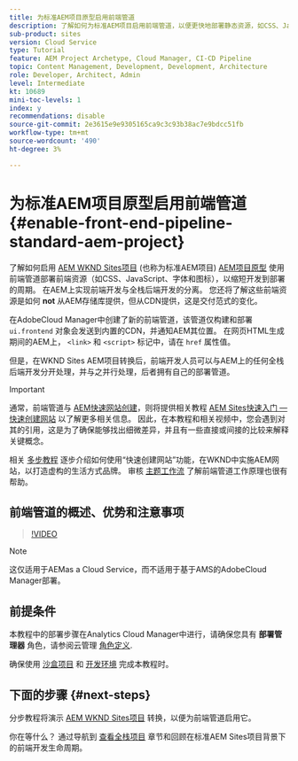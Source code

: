 ```yaml
---
title: 为标准AEM项目原型启用前端管道
description: 了解如何为标准AEM项目启用前端管道，以便更快地部署静态资源，如CSS、JavaScript、字体、图标。 还将前端开发与AEM上的全栈后端开发分离。
sub-product: sites
version: Cloud Service
type: Tutorial
feature: AEM Project Archetype, Cloud Manager, CI-CD Pipeline
topic: Content Management, Development, Development, Architecture
role: Developer, Architect, Admin
level: Intermediate
kt: 10689
mini-toc-levels: 1
index: y
recommendations: disable
source-git-commit: 2e3615e9e9305165ca9c3c93b38ac7e9bdcc51fb
workflow-type: tm+mt
source-wordcount: '490'
ht-degree: 3%

---
```



# 为标准AEM项目原型启用前端管道{#enable-front-end-pipeline-standard-aem-project}

了解如何启用 [AEM WKND Sites项目](https://github.com/adobe/aem-guides-wknd) (也称为标准AEM项目) [AEM项目原型](https://github.com/adobe/aem-project-archetype) 使用前端管道部署前端资源（如CSS、JavaScript、字体和图标），以缩短开发到部署的周期。 在AEM上实现前端开发与全栈后端开发的分离。 您还将了解这些前端资源是如何 __not__ 从AEM存储库提供，但从CDN提供，这是交付范式的变化。


在AdobeCloud Manager中创建了新的前端管道，该管道仅构建和部署 `ui.frontend` 对象会发送到内置的CDN，并通知AEM其位置。 在网页HTML生成期间的AEM上， `<link>` 和 `<script>` 标记中，请在 `href` 属性值。

但是，在WKND Sites AEM项目转换后，前端开发人员可以与AEM上的任何全栈后端开发分开处理，并与之并行处理，后者拥有自己的部署管道。

>[!IMPORTANT]
>
>通常，前端管道与 [AEM快速网站创建](https://experienceleague.adobe.com/docs/experience-manager-cloud-service/content/sites/administering/site-creation/quick-site/overview.html?lang=en)，则将提供相关教程 [AEM Sites快速入门 — 快速创建网站](https://experienceleague.adobe.com/docs/experience-manager-learn/getting-started-wknd-tutorial-develop/site-template/overview.html) 以了解更多相关信息。 因此，在本教程和相关视频中，您会遇到对其的引用，这是为了确保能够找出细微差异，并且有一些直接或间接的比较来解释关键概念。


相关 [多步教程](https://experienceleague.adobe.com/docs/experience-manager-learn/getting-started-wknd-tutorial-develop/site-template/overview.html) 逐步介绍如何使用“快速创建网站”功能，在WKND中实施AEM网站，以打造虚构的生活方式品牌。 审核 [主题工作流](https://experienceleague.adobe.com/docs/experience-manager-learn/getting-started-wknd-tutorial-develop/site-template/theming.html) 了解前端管道工作原理也很有帮助。

## 前端管道的概述、优势和注意事项

>[!VIDEO](https://video.tv.adobe.com/v/3409343/)


>[!NOTE]
>
>这仅适用于AEMas a Cloud Service，而不适用于基于AMS的AdobeCloud Manager部署。

## 前提条件

本教程中的部署步骤在Analytics Cloud Manager中进行，请确保您具有 __部署管理器__ 角色，请参阅云管理 [角色定义](https://experienceleague.adobe.com/docs/experience-manager-cloud-manager/content/requirements/users-and-roles.html?lang=en#role-definitions).

确保使用 [沙盒项目](https://experienceleague.adobe.com/docs/experience-manager-cloud-service/content/implementing/using-cloud-manager/programs/introduction-sandbox-programs.html) 和 [开发环境](https://experienceleague.adobe.com/docs/experience-manager-cloud-service/content/implementing/using-cloud-manager/manage-environments.html) 完成本教程时。

## 下面的步骤 {#next-steps}

分步教程将演示 [AEM WKND Sites项目](https://github.com/adobe/aem-guides-wknd) 转换，以便为前端管道启用它。

你在等什么？ 通过导航到 [查看全栈项目](review-uifrontend-module.md) 章节和回顾在标准AEM Sites项目背景下的前端开发生命周期。

